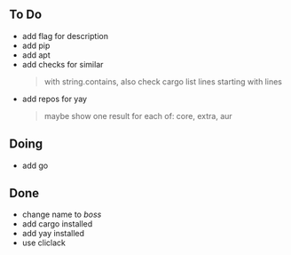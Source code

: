 ## To Do

- add flag for description
- add pip
- add apt
- add checks for similar
    > with string.contains, also check cargo list lines starting with lines
- add repos for yay
    > maybe show one result for each of: core, extra, aur

## Doing

- add go

## Done

- change name to *boss*
- add cargo installed
- add yay installed
- use cliclack
